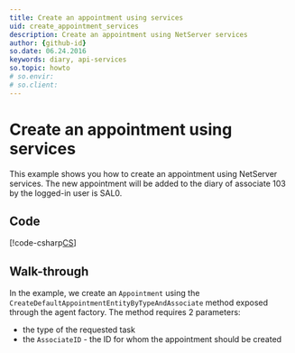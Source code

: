 ```yaml
---
title: Create an appointment using services
uid: create_appointment_services
description: Create an appointment using NetServer services
author: {github-id}
so.date: 06.24.2016
keywords: diary, api-services
so.topic: howto
# so.envir:
# so.client:
---
```


# Create an appointment using services

This example shows you how to create an appointment using NetServer services. The new appointment will be added to the diary of associate 103 by the logged-in user is SAL0.

## Code

[!code-csharp[CS](includes/create-apt-services.cs)]

## Walk-through

In the example, we create an `Appointment` using the `CreateDefaultAppointmentEntityByTypeAndAssociate` method exposed through the agent factory. The method requires 2 parameters:

* the type of the requested task
* the `AssociateID` - the ID for whom the appointment should be created

<!-- Referenced links -->
